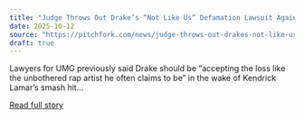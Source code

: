 ```yaml
---
title: "Judge Throws Out Drake’s “Not Like Us” Defamation Lawsuit Against Universal Music Group"
date: 2025-10-12
source: "https://pitchfork.com/news/judge-throws-out-drakes-not-like-us-defamation-lawsuit-against-universal-music-group"
draft: true
---
```


Lawyers for UMG previously said Drake should be “accepting the loss like the unbothered rap artist he often claims to be” in the wake of Kendrick Lamar’s smash hit...

[Read full story](https://pitchfork.com/news/judge-throws-out-drakes-not-like-us-defamation-lawsuit-against-universal-music-group)
